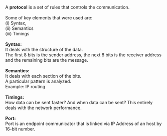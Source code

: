 A <b>protocol</b> is a set of rules that controls the communication.
<br><br>
Some of key elements that were used are: <br>
(i) Syntax, <br>
(ii) Semantics <br>
(iii) Timings <br>
<br>
<b>Syntax:</b><br>
It deals with the structure of the data. <br>
The first 8 bits is the sender address, the next 8 bits is the receiver address and the remaining bits are the message. <br>
<br>
<b>Semantics:</b><br>
It deals with each section of the bits. <br>
A particular pattern is analyzed.<br>
Example: IP routing <br>
<br>
<b>Timings:</b><br>
How data can be sent faster? And when data can be sent? This entirely deals with the network performance. <br>
<br>
<b>Port:</b><br>
Port is an endpoint communicator that is linked via IP Address of an host by 16-bit number. <br>
<br>